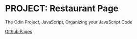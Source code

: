 # PROJECT: Restaurant Page

The Odin Project, JavaScript, Organizing your JavaScript Code

[Github Pages](https://chrscmpl.github.io/odin-restaurant-page/)

